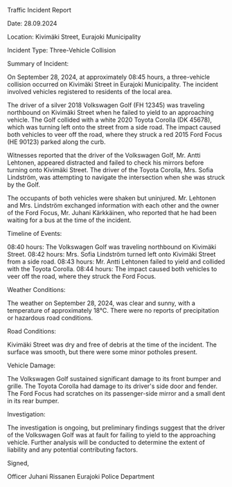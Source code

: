 Traffic Incident Report

Date: 28.09.2024

Location: Kivimäki Street, Eurajoki Municipality

Incident Type: Three-Vehicle Collision

Summary of Incident:

On September 28, 2024, at approximately 08:45 hours, a three-vehicle collision occurred on Kivimäki Street in Eurajoki Municipality. The incident involved vehicles registered to residents of the local area.

The driver of a silver 2018 Volkswagen Golf (FH 12345) was traveling northbound on Kivimäki Street when he failed to yield to an approaching vehicle. The Golf collided with a white 2020 Toyota Corolla (DK 45678), which was turning left onto the street from a side road. The impact caused both vehicles to veer off the road, where they struck a red 2015 Ford Focus (HE 90123) parked along the curb.

Witnesses reported that the driver of the Volkswagen Golf, Mr. Antti Lehtonen, appeared distracted and failed to check his mirrors before turning onto Kivimäki Street. The driver of the Toyota Corolla, Mrs. Sofia Lindström, was attempting to navigate the intersection when she was struck by the Golf.

The occupants of both vehicles were shaken but uninjured. Mr. Lehtonen and Mrs. Lindström exchanged information with each other and the owner of the Ford Focus, Mr. Juhani Kärkkäinen, who reported that he had been waiting for a bus at the time of the incident.

Timeline of Events:

08:40 hours: The Volkswagen Golf was traveling northbound on Kivimäki Street.
08:42 hours: Mrs. Sofia Lindström turned left onto Kivimäki Street from a side road.
08:43 hours: Mr. Antti Lehtonen failed to yield and collided with the Toyota Corolla.
08:44 hours: The impact caused both vehicles to veer off the road, where they struck the Ford Focus.

Weather Conditions:

The weather on September 28, 2024, was clear and sunny, with a temperature of approximately 18°C. There were no reports of precipitation or hazardous road conditions.

Road Conditions:

Kivimäki Street was dry and free of debris at the time of the incident. The surface was smooth, but there were some minor potholes present.

Vehicle Damage:

The Volkswagen Golf sustained significant damage to its front bumper and grille. The Toyota Corolla had damage to its driver's side door and fender. The Ford Focus had scratches on its passenger-side mirror and a small dent in its rear bumper.

Investigation:

The investigation is ongoing, but preliminary findings suggest that the driver of the Volkswagen Golf was at fault for failing to yield to the approaching vehicle. Further analysis will be conducted to determine the extent of liability and any potential contributing factors.

Signed,

Officer Juhani Rissanen
Eurajoki Police Department